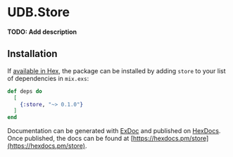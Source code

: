 # UDB.Store

**TODO: Add description**

## Installation

If [available in Hex](https://hex.pm/docs/publish), the package can be installed
by adding `store` to your list of dependencies in `mix.exs`:

```elixir
def deps do
  [
    {:store, "~> 0.1.0"}
  ]
end
```

Documentation can be generated with [ExDoc](https://github.com/elixir-lang/ex_doc)
and published on [HexDocs](https://hexdocs.pm). Once published, the docs can
be found at [https://hexdocs.pm/store](https://hexdocs.pm/store).

